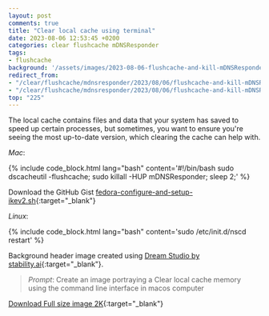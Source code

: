 ```yaml
---
layout: post
comments: true
title: "Clear local cache using terminal"
date: 2023-08-06 12:53:45 +0200
categories: clear flushcache mDNSResponder
tags:
- flushcache
background: '/assets/images/2023-08-06-flushcache-and-kill-mDNSResponder.webp'
redirect_from: 
- "/clear/flushcache/mdnsresponder/2023/08/06/flushcache-and-kill-mDNSResponder.html"
- "/clear/flushcache/mdnsresponder/2023/08/06/flushcache-and-kill-mDNSResponder/"
top: "225"
---
```


The local cache contains files and data that your system has saved to speed up certain processes, but sometimes, you want to ensure you're seeing the most up-to-date version, which clearing the cache can help with.

*Mac*:

{% include code_block.html lang="bash" content='#!/bin/bash
sudo dscacheutil -flushcache;
sudo killall -HUP mDNSResponder;
sleep 2;' %}

Download the GitHub Gist [fedora-configure-and-setup-ikev2.sh](https://gist.github.com/carlesloriente/1cf094165955b85617cd917573df65e1){:target="_blank"}

*Linux*:

{% include code_block.html lang="bash" content='sudo /etc/init.d/nscd restart' %}

Background header image created using [Dream Studio by stability.ai](https://dreamstudio.ai){:target="_blank"}.

> *Prompt*: Create an image portraying a Clear local cache memory using the command line interface in macos computer

[Download Full size image 2K](/assets/images/dreamstudio/2K/Flushcache.webp){:target="_blank"}
